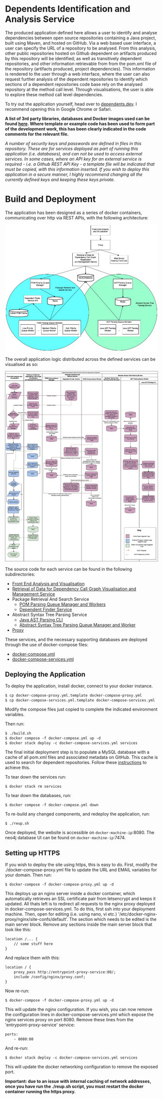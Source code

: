 # Dependents Identification and Analysis Service

The produced application defined here allows a user to identify and analyse dependencies between open source repositories containing a Java project, built using Maven, and hosted on GitHub. Via a web based user interface, a user can specify the URL of a repository to be analysed. From this analysis, other public repositories hosted on Github dependent on artifacts produced by this repository will be identified; as well as transitively dependent repositories, and other information retrievable from from the pom.xml file of the repository (artifacts produced, project dependencies). This information is rendered to the user through a web interface, where the user can also request further analysis of the dependent repositories to identify which sections of a dependent repositories code base rely on the analysed repository at the method call level. Through visualisations, the user is able to explore these method call level dependencies.

To try out the application yourself, head over to [dependents.dev](https://dependents.dev). I recommend opening this in Google Chrome or Safari.

<b>A list of 3rd party libraries, databases and Docker images used can be found [here](./dependencies.md). Where template or example code has been used to form part of the development work, this has been clearly indicated in the code comments for the relevant file.</b>

<i>A number of security keys and passwords are defined in files in this repository. These are for services deployed as part of running this application (i.e. databases), and can not be used to access external services. In some cases, where an API key for an external service is required - i.e. a Github REST API Key - a template file will be indicated that must be copied, with this information inserted. If you wish to deploy this application in a secure manner, I highly recommend changing all the currently defined keys and keeping these keys private.</i> 

# Build and Deployment

The application has been designed as a series of docker containers, communicating over http via REST APIs, with the following architecture:

![Application Architecture](./figures/implemented-architecture-2.jpg)

The overall application logic distributed across the defined services can be visualised as so:

![System Logic](./figures/system-logic-2.jpg)

The source code for each service can be found in the following subdirectories:
* [Front End Analysis and Visualisation](./dependents-visualisation-ui/)
* [Retrieval of Data for Dependency Call Graph Visualisation and Management Service](./main-dependents-service/)
* Package Retrieval And Search Service
    * [POM Parsing Queue Manager and Workers](./pom-parsing-queue/)
    * [Dependent Finder Service](./pom-search-service/)
* Abstract Syntax Tree Parsing Service
    * [Java AST Parsing CLI](./java-parser/)
    * [Abstract Syntax Tree Parsing Queue Manager and Worker](./ast-parsing-queue/)
* [Proxy](./nginx-proxy/)

These services, and the necessary supporting databases are deployed through the use of docker-compose files:
* [docker-compose.yml](./docker-compose.yml)
* [docker-compose-services.yml](./docker-compose-services.yml)

## Deploying the Application

To deploy the application, install docker, connect to your docker instance.

    $ cp docker-compose-proxy.yml.template docker-compose-proxy.yml
    $ cp docker-compose-services.yml.template docker-compose-services.yml

Modify the compose files just copied to complete the indicated environment variables.

Then run:

    $ ./build.sh
    $ docker compose -f docker-compose.yml up -d
    $ docker stack deploy -c docker-compose-services.yml services
    
The final initial deployment step is to populate a MySQL database with a cache of all pom.xml files and associated metadata on GitHub. This cache is used to search for dependent repositories. Follow these [instructions](./pom-search-service/CREATE_CACHE.md) to achieve this.

To tear down the services run:

    $ docker stack rm services

To tear down the databases, run:

    $ docker compose -f docker-compose.yml down

To re-build any changed components, and redeploy the application, run:

    $ ./reup.sh

Once deployed, the website is accessible on `docker-machine-ip`:8080. The neo4j database UI can be found on `docker-machine-ip`:7474.

## Setting up HTTPS

If you wish to deploy the site using https, this is easy to do. First, modify the ./docker-compose-proxy.yml file to update the URL and EMAIL variables for your domain. Then run:
    
    $ docker-compose -f docker-compose-proxy.yml up -d

This deploys up an nginx server inside a docker container, which automatically retrieves an SSL certificate pair from letsencrypt and keeps it updated. All thats left is to redirect all requests to the nginx proxy deployed in docker-compose-services.yml. To do this, first ssh into your deployment machine. Then, open for editing (i.e. using nano, vi etc.) '/etc/docker-nginx-proxy/nginx/site-confs/default'. The section which needs to be edited is the main server block. Remove any sections inside the main server block that look like this:

    location /... {
        // some stuff here
    }

And replace them with this:

    location / {
    	proxy_pass http://entrypoint-proxy-service:80/;
 		include /config/nginx/proxy.conf;
	}

Now re-run:

    $ docker-compose -f docker-compose-proxy.yml up -d

This will update the nginx configuration. If you wish, you can now remove the configuration lines in docker-compose-services.yml which expose the nginx services proxy on port 8080. Remove these lines from the 'entrypoint-proxy-service' service:

    ports:
        - 8080:80

And re-run:

    $ docker stack deploy -c docker-compose-services.yml services

This will update the docker networking configuration to remove the exposed port. 

<b>Important: due to an issue with internal caching of network addresses, once you have run the ./reup.sh script, you must restart the docker container running the https proxy.</b>
